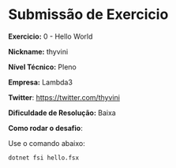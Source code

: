 # Submissão de Exercicio

**Exercicio:** 0 - Hello World

**Nickname:** thyvini

**Nível Técnico:** Pleno

**Empresa:** Lambda3

**Twitter**: https://twitter.com/thyvini

**Dificuldade de Resolução:** Baixa

**Como rodar o desafio**: 

Use o comando abaixo: 
```bash
dotnet fsi hello.fsx
```
